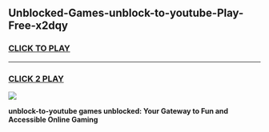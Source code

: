 
## Unblocked-Games-unblock-to-youtube-Play-Free-x2dqy
<h3>
<a href="https://premium76.site?title=unblock-to-youtube&ref=21A">CLICK TO PLAY</a></h3>
<hr>

<h3>
<a href="https://premium76.site?title=unblock-to-youtube&ref=21A">CLICK 2 PLAY</a>
  
</h3>

<a href="https://premium76.site?title=unblock-to-youtube&ref=21A"><img src="https://clearcache.store/games.png"></a>


**unblock-to-youtube games unblocked: Your Gateway to Fun and Accessible Online Gaming**
